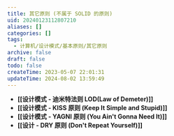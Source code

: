 ```yaml
---
title: 其它原则 (不属于 SOLID 的原则)
uid: 20240123112807210
aliases: []
categories: []
tags:
  - 计算机/设计模式/基本原则/其它原则
archive: false
draft: false
todo: false
createTime: 2023-05-07 22:01:31
updateTime: 2024-08-02 13:59:49
---
```


- **[[设计模式 - 迪米特法则 LOD(Law of Demeter)]]**
- **[[设计模式 - KISS 原则 (Keep It Simple and Stupid)]]**
- **[[设计模式 - YAGNI 原则 (You Ain't Gonna Need It)]]**
- **[[设计 - DRY 原则 (Don't Repeat Yourself)]]**
